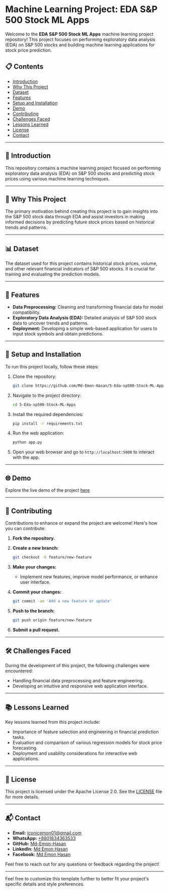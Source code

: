 # Machine Learning Project: EDA S&P 500 Stock ML Apps

Welcome to the **EDA S&P 500 Stock ML Apps** machine learning project repository! This project focuses on performing exploratory data analysis (EDA) on S&P 500 stocks and building machine learning applications for stock price prediction.

## 📋 Contents

- [Introduction](#introduction)
- [Why This Project](#why-this-project)
- [Dataset](#dataset)
- [Features](#features)
- [Setup and Installation](#setup-and-installation)
- [Demo](#demo)
- [Contributing](#contributing)
- [Challenges Faced](#challenges-faced)
- [Lessons Learned](#lessons-learned)
- [License](#license)
- [Contact](#contact)

---

## 📖 Introduction

This repository contains a machine learning project focused on performing exploratory data analysis (EDA) on S&P 500 stocks and predicting stock prices using various machine learning techniques.

---

## 🎯 Why This Project

The primary motivation behind creating this project is to gain insights into the S&P 500 stock data through EDA and assist investors in making informed decisions by predicting future stock prices based on historical trends and patterns.

---

## 📊 Dataset

The dataset used for this project contains historical stock prices, volume, and other relevant financial indicators of S&P 500 stocks. It is crucial for training and evaluating the prediction models.

---

## 🌟 Features

- **Data Preprocessing:** Cleaning and transforming financial data for model compatibility.
- **Exploratory Data Analysis (EDA):** Detailed analysis of S&P 500 stock data to uncover trends and patterns.
- **Deployment:** Developing a simple web-based application for users to input stock symbols and obtain predictions.

---

## 🚀 Setup and Installation

To run this project locally, follow these steps:

1. Clone the repository:

   ```bash
   git clone https://github.com/Md-Emon-Hasan/5-Eda-sp500-Stock-ML-Apps.git
   ```

2. Navigate to the project directory:

   ```bash
   cd 5-Eda-sp500-Stock-ML-Apps
   ```

3. Install the required dependencies:

   ```bash
   pip install -r requirements.txt
   ```

4. Run the web application:

   ```bash
   python app.py
   ```

5. Open your web browser and go to `http://localhost:5000` to interact with the app.

---

## 🌐 Demo

Explore the live demo of the project [here](https://five-eda-sp500-stock-ml-app.onrender.com/)

---

## 🤝 Contributing

Contributions to enhance or expand the project are welcome! Here's how you can contribute:

1. **Fork the repository.**
2. **Create a new branch:**

   ```bash
   git checkout -b feature/new-feature
   ```

3. **Make your changes:**

   - Implement new features, improve model performance, or enhance user interface.

4. **Commit your changes:**

   ```bash
   git commit -am 'Add a new feature or update'
   ```

5. **Push to the branch:**

   ```bash
   git push origin feature/new-feature
   ```

6. **Submit a pull request.**

---

## 🛠️ Challenges Faced

During the development of this project, the following challenges were encountered:

- Handling financial data preprocessing and feature engineering.
- Developing an intuitive and responsive web application interface.

---

## 📚 Lessons Learned

Key lessons learned from this project include:

- Importance of feature selection and engineering in financial prediction tasks.
- Evaluation and comparison of various regression models for stock price forecasting.
- Deployment and usability considerations for interactive web applications.

---

## 📄 License

This project is licensed under the Apache License 2.0. See the [LICENSE](LICENSE) file for more details.

---

## 📬 Contact

- **Email:** [iconicemon01@gmail.com](mailto:iconicemon01@gmail.com)
- **WhatsApp:** [+8801834363533](https://wa.me/8801834363533)
- **GitHub:** [Md-Emon-Hasan](https://github.com/Md-Emon-Hasan)
- **LinkedIn:** [Md Emon Hasan](https://www.linkedin.com/in/md-emon-hasan)
- **Facebook:** [Md Emon Hasan](https://www.facebook.com/mdemon.hasan2001/)

Feel free to reach out for any questions or feedback regarding the project!

---

Feel free to customize this template further to better fit your project's specific details and style preferences.
